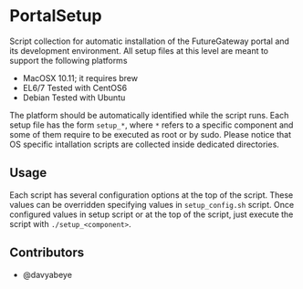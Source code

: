 # PortalSetup
Script collection for automatic installation of the FutureGateway portal and its development environment.
All setup files at this level are meant to support the following platforms

* MacOSX 10.11; it requires brew
* EL6/7 Tested with CentOS6
* Debian Tested with Ubuntu

The platform should be automatically identified while the script runs.
Each setup file has the form `setup_*`, where `*` refers to a specific component and some of them require to be executed as root or by sudo. 
Please notice that OS specific intallation scripts are collected inside dedicated directories.

## Usage
Each script has several configuration options at the top of the script. These values can be overridden specifying values in `setup_config.sh` script.
Once configured values in setup script or at the top of the script, just execute the script with `./setup_<component>`. 

## Contributors


  * @davyabeye
